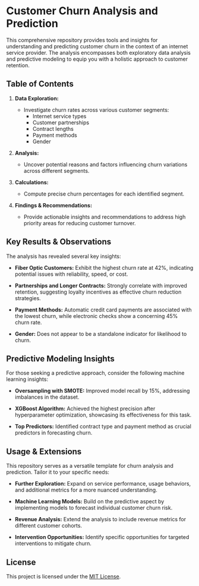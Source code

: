# Customer Churn Analysis and Prediction

This comprehensive repository provides tools and insights for understanding and predicting customer churn in the context of an internet service provider. The analysis encompasses both exploratory data analysis and predictive modeling to equip you with a holistic approach to customer retention.

## Table of Contents

1. **Data Exploration:**
   - Investigate churn rates across various customer segments:
     - Internet service types
     - Customer partnerships
     - Contract lengths
     - Payment methods
     - Gender

2. **Analysis:**
   - Uncover potential reasons and factors influencing churn variations across different segments.

3. **Calculations:**
   - Compute precise churn percentages for each identified segment.

4. **Findings & Recommendations:**
   - Provide actionable insights and recommendations to address high priority areas for reducing customer turnover.

## Key Results & Observations

The analysis has revealed several key insights:

- **Fiber Optic Customers:** Exhibit the highest churn rate at 42%, indicating potential issues with reliability, speed, or cost.

- **Partnerships and Longer Contracts:** Strongly correlate with improved retention, suggesting loyalty incentives as effective churn reduction strategies.

- **Payment Methods:** Automatic credit card payments are associated with the lowest churn, while electronic checks show a concerning 45% churn rate.

- **Gender:** Does not appear to be a standalone indicator for likelihood to churn.

## Predictive Modeling Insights

For those seeking a predictive approach, consider the following machine learning insights:

- **Oversampling with SMOTE:** Improved model recall by 15%, addressing imbalances in the dataset.

- **XGBoost Algorithm:** Achieved the highest precision after hyperparameter optimization, showcasing its effectiveness for this task.

- **Top Predictors:** Identified contract type and payment method as crucial predictors in forecasting churn.

## Usage & Extensions

This repository serves as a versatile template for churn analysis and prediction. Tailor it to your specific needs:

- **Further Exploration:** Expand on service performance, usage behaviors, and additional metrics for a more nuanced understanding.

- **Machine Learning Models:** Build on the predictive aspect by implementing models to forecast individual customer churn risk.

- **Revenue Analysis:** Extend the analysis to include revenue metrics for different customer cohorts.

- **Intervention Opportunities:** Identify specific opportunities for targeted interventions to mitigate churn.

## License
This project is licensed under the [MIT License](LICENSE).
